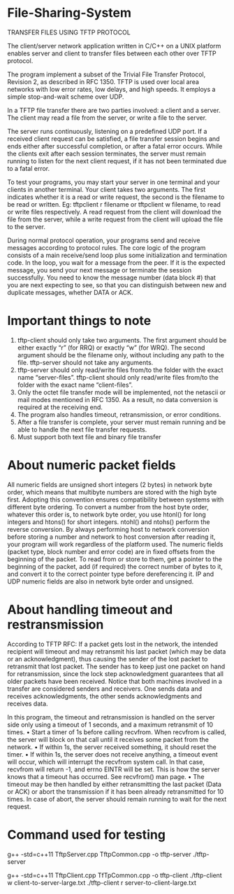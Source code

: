 # File-Sharing-System

TRANSFER FILES USING TFTP PROTOCOL

The client/server network application written in C/C++ on a UNIX platform enables server and client to transfer files between each other over TFTP protocol.

The program implement a subset of the Trivial File Transfer Protocol, Revision 2, as described in RFC 1350. TFTP is used over local area networks with low error rates, low delays, and high speeds. It employs a simple stop-and-wait scheme over UDP. 

In a TFTP file transfer there are two parties involved: a client and a server. The client may read a file from the server, or write a file to the server.

The server runs continuously, listening on a predefined UDP port. If a received client request can be satisfied, a file transfer session begins and ends either after successful completion, or after a fatal error occurs. While the clients exit after each session terminates, the server must remain running to listen for the next client request, if it has not been terminated due to a fatal error.

To test your programs, you may start your server in one terminal and your clients in another terminal. Your client takes two arguments. The first indicates whether it is a read or write request, the second is the filename to be read or written. Eg: tftpclient r filename or tftpclient w filename, to read or write files respectively. A read request from the client will download the file from the server, while a write request from the client will upload the file to the server.

During normal protocol operation, your programs send and receive messages according to protocol rules. The core logic of the program consists of a main receive/send loop plus some initialization and termination code. In the loop, you wait for a message from the peer. If it is the expected message, you send your next message or terminate the session successfully. You need to know the message number (data block #) that you are next expecting to see, so that you can distinguish between new and duplicate messages, whether DATA or ACK.

# Important things to note
1. tftp-client should only take two arguments. The first argument should be either exactly “r” (for RRQ) or exactly “w” (for WRQ). The second argument should be the filename only, without including any path to the file. tftp-server should not take any arguments.
2. tftp-server should only read/write files from/to the folder with the exact name “server-files”. tftp-client should only read/write files from/to the folder with the exact name “client-files”.
3. Only the octet file transfer mode will be implemented, not the netascii or mail modes mentioned in RFC 1350. As a result, no data conversion is required at the receiving end.
4. The program also handles timeout, retransmission, or error conditions.
5. After a file transfer is complete, your server must remain running and be able to handle the next file transfer requests.
6. Must support both text file and binary file transfer

# About numeric packet fields
All numeric fields are unsigned short integers (2 bytes) in network byte order, which means that multibyte numbers are stored with the high byte first. Adopting this convention ensures compatibility between systems with different byte ordering. To convert a number from the host byte order, whatever this order is, to network byte order, you use htonl() for long integers and htons() for short integers. ntohl() and ntohs() perform the reverse conversion. By always performing host to network conversion before storing a number and network to host conversion after reading it, your program will work regardless of the platform used. The numeric fields (packet type, block number and error code) are in fixed offsets from the beginning of the packet. To read from or store to them, get a pointer to the beginning of the packet, add (if required) the correct number of bytes to it, and convert it to the correct pointer type before dereferencing it. IP and UDP numeric fields are also in network byte order and unsigned.

# About handling timeout and restransmission
According to TFTP RFC: If a packet gets lost in the network, the intended recipient will timeout and may retransmit his last packet (which may be data or an acknowledgment), thus causing the sender of the lost packet to retransmit that lost packet. The sender has to keep just one packet on hand for retransmission, since the lock step acknowledgment guarantees that all older packets have been received.  Notice that both machines involved in a transfer are considered senders and receivers. One sends data and receives acknowledgments, the other sends acknowledgments and receives data.

In this program, the timeout and retransmission is handled on the server side only using a timeout of 1 seconds, and a maximum retransmit of 10 times.
• Start a timer of 1s before calling recvfrom. When recvfrom is called, the server will block on that call until it receives some packet from the network. 
• If within 1s, the server received something, it should reset the timer.
• If within 1s, the server does not receive anything, a timeout event will occur, which will interrupt the recvfrom system call. In that case, recvfrom will return -1, and errno EINTR will be set. This is how the server knows that a timeout has occurred. See recvfrom() man page.
• The timeout may be then handled by either retransmitting the last packet (Data or ACK) or abort the transmission if it has been already retransmitted for 10 times. In case of abort, the server should remain running to wait for the next request.

# Command used for testing
g++ -std=c++11 TftpServer.cpp TftpCommon.cpp -o tftp-server
./tftp-server

g++ -std=c++11 TftpClient.cpp TfTpCommon.cpp -o tftp-client 
./tftp-client w client-to-server-large.txt
./tftp-client r server-to-client-large.txt


